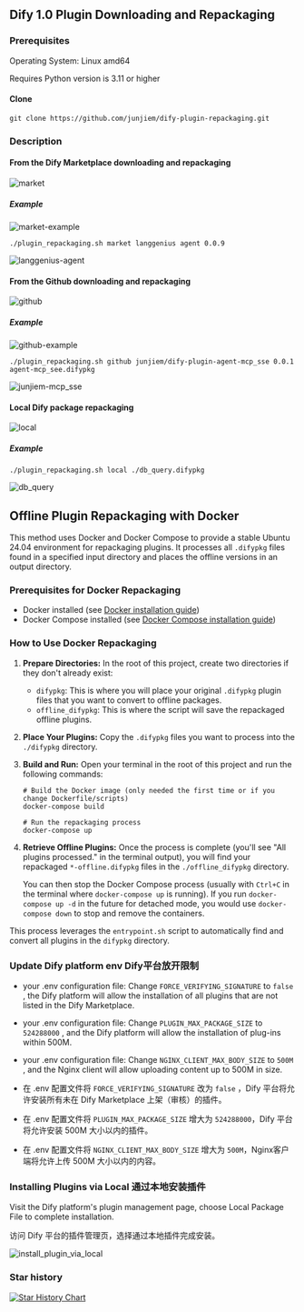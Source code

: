 ## Dify 1.0 Plugin Downloading and Repackaging


### Prerequisites

Operating System: Linux amd64

Requires Python version is 3.11 or higher

#### Clone
```shell
git clone https://github.com/junjiem/dify-plugin-repackaging.git
```



### Description

#### From the Dify Marketplace downloading and repackaging

![market](images/market.png)

##### Example

![market-example](images/market-example.png)

```shell
./plugin_repackaging.sh market langgenius agent 0.0.9
```

![langgenius-agent](images/langgenius-agent.png)



#### From the Github downloading and repackaging

![github](images/github.png)

##### Example

![github-example](images/github-example.png)

```shell
./plugin_repackaging.sh github junjiem/dify-plugin-agent-mcp_sse 0.0.1 agent-mcp_see.difypkg
```

![junjiem-mcp_sse](images/junjiem-mcp_sse.png)



#### Local Dify package repackaging

![local](images/local.png)

##### Example

```shell
./plugin_repackaging.sh local ./db_query.difypkg
```

![db_query](images/db_query.png)

## Offline Plugin Repackaging with Docker

This method uses Docker and Docker Compose to provide a stable Ubuntu 24.04 environment for repackaging plugins. It processes all `.difypkg` files found in a specified input directory and places the offline versions in an output directory.

### Prerequisites for Docker Repackaging

- Docker installed (see [Docker installation guide](https://docs.docker.com/engine/install/))
- Docker Compose installed (see [Docker Compose installation guide](https://docs.docker.com/compose/install/))

### How to Use Docker Repackaging

1.  **Prepare Directories:**
    In the root of this project, create two directories if they don't already exist:
    - `difypkg`: This is where you will place your original `.difypkg` plugin files that you want to convert to offline packages.
    - `offline_difypkg`: This is where the script will save the repackaged offline plugins.

2.  **Place Your Plugins:**
    Copy the `.difypkg` files you want to process into the `./difypkg` directory.

3.  **Build and Run:**
    Open your terminal in the root of this project and run the following commands:

    ```shell
    # Build the Docker image (only needed the first time or if you change Dockerfile/scripts)
    docker-compose build

    # Run the repackaging process
    docker-compose up
    ```

4.  **Retrieve Offline Plugins:**
    Once the process is complete (you'll see "All plugins processed." in the terminal output), you will find your repackaged `*-offline.difypkg` files in the `./offline_difypkg` directory.

    You can then stop the Docker Compose process (usually with `Ctrl+C` in the terminal where `docker-compose up` is running). If you run `docker-compose up -d` in the future for detached mode, you would use `docker-compose down` to stop and remove the containers.

This process leverages the `entrypoint.sh` script to automatically find and convert all plugins in the `difypkg` directory.

### Update Dify platform env  Dify平台放开限制

- your .env configuration file: Change `FORCE_VERIFYING_SIGNATURE` to `false` , the Dify platform will allow the installation of all plugins that are not listed in the Dify Marketplace.

- your .env configuration file: Change `PLUGIN_MAX_PACKAGE_SIZE` to `524288000` , and the Dify platform will allow the installation of plug-ins within 500M.

- your .env configuration file: Change `NGINX_CLIENT_MAX_BODY_SIZE` to `500M` , and the Nginx client will allow uploading content up to 500M in size.



- 在 .env 配置文件将 `FORCE_VERIFYING_SIGNATURE` 改为 `false` ，Dify 平台将允许安装所有未在 Dify Marketplace 上架（审核）的插件。

- 在 .env 配置文件将 `PLUGIN_MAX_PACKAGE_SIZE` 增大为 `524288000`，Dify 平台将允许安装 500M 大小以内的插件。

- 在 .env 配置文件将 `NGINX_CLIENT_MAX_BODY_SIZE` 增大为 `500M`，Nginx客户端将允许上传 500M 大小以内的内容。




### Installing Plugins via Local 通过本地安装插件

Visit the Dify platform's plugin management page, choose Local Package File to complete installation.

访问 Dify 平台的插件管理页，选择通过本地插件完成安装。

![install_plugin_via_local](./images/install_plugin_via_local.png)



### Star history

[![Star History Chart](https://api.star-history.com/svg?repos=junjiem/dify-plugin-repackaging&type=Date)](https://star-history.com/#junjiem/dify-plugin-repackaging&Date)

